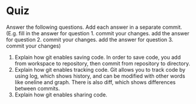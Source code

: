 # Quiz

Answer the following questions. Add each answer in a separate commit. (E.g. fill in the answer for question 1. commit your changes. add the answer for question 2. commit your changes. add the answer for question 3. commit your changes)

1. Explain how git enables saving code.
In order to save code, you add from workspace to repository, then commit
 from repository to directory.
2. Explain how git enables tracking code.
Git allows you to track code by using log, which shows history, and can be modified 
with other words like oneline and graph.  There is also diff, which shows differences 
between commits.
3. Explain how git enables sharing code.

